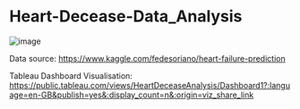 # Heart-Decease-Data_Analysis

![image](https://user-images.githubusercontent.com/88831990/144359671-85de8e0c-a109-46e4-9a32-f722120cffdb.png)


Data source: https://www.kaggle.com/fedesoriano/heart-failure-prediction

Tableau Dashboard Visualisation: https://public.tableau.com/views/HeartDeceaseAnalysis/Dashboard1?:language=en-GB&publish=yes&:display_count=n&:origin=viz_share_link
